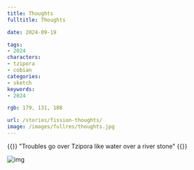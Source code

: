 ```yaml
---
title: Thoughts
fulltitle: Thoughts

date: 2024-09-19

tags:
- 2024
characters:
- tzipora
- cobian
categories:
- sketch
keywords:
- 2024

rgb: 179, 131, 108

url: /stories/fission-thoughts/
image: /images/fullres/thoughts.jpg
---
```

{{<note caption>}}
"Troubles go over Tzipora like water over a river stone"
{{</note>}}

![img](/images/fullres/thoughts-2.png/)